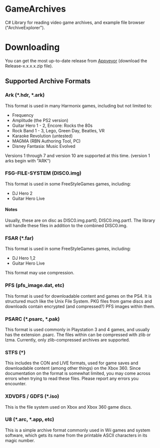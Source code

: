 ﻿# GameArchives
C# Library for reading video game archives, and example file browser ("ArchiveExplorer").

# Downloading
You can get the most up-to-date release from [Appveyor](https://ci.appveyor.com/project/maxton/gamearchives/build/artifacts)
(download the Release-x.x.x.x.zip file).

## Supported Archive Formats
### Ark (*.hdr, *.ark)
This format is used in many Harmonix games, including but not limited to:
* Frequency
* Amplitude (the PS2 version)
* Guitar Hero 1 - 2, Encore: Rocks the 80s
* Rock Band 1 - 3, Lego, Green Day, Beatles, VR
* Karaoke Revolution (untested)
* MAGMA (RBN Authoring Tool, PC)
* Disney Fantasia: Music Evolved

Versions 1 through 7 and version 10 are supported at this time.
(version 1 arks begin with "ARK")

### FSG-FILE-SYSTEM (DISC0.img)
This format is used in some FreeStyleGames games, including:
* DJ Hero 2
* Guitar Hero Live

#### Notes
Usually, these are on disc as DISC0.img.part0, DISC0.img.part1.
The library will handle these files in addition to the combined DISC0.img.

### FSAR (*.far)
This format is used in some FreeStyleGames games, including:
* DJ Hero 1,2
* Guitar Hero Live

This format may use compression.

### PFS (pfs_image.dat, etc)
This format is used for downloadable content and games on the PS4. It is structured much like the Unix File System.
PKG files from game discs and downloads contain encrypted (and compressed?) PFS images within them.

### PSARC (*.psarc, *.pak)
This format is used commonly in Playstation 3 and 4 games, and usually has the extension .psarc.
The files within can be compressed with zlib or lzma. Currently, only zlib-compressed archives are supported.

### STFS (*)
This includes the CON and LIVE formats, used for game saves and downloadable
content (among other things) on the Xbox 360. Since documentation on the format
is somewhat limited, you may come across errors when trying to read these
files. Please report any errors you encounter.

### XDVDFS / GDFS (*.iso)
This is the file system used on Xbox and Xbox 360 game discs.

### U8 (*.arc, *.app, etc)
This is a simple archive format commonly used in Wii games and system software,
which gets its name from the printable ASCII characters in its magic number.
